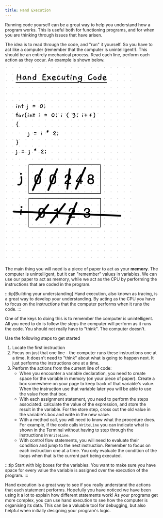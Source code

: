 ```yaml
---
title: Hand Execution
---
```


Running code yourself can be a great way to help you understand how a program works. This is useful both for functioning programs, and for when you are thinking through issues that have arisen.

The idea is to read through the code, and "run" it yourself. So you have to act like a computer (remember that the computer is unintelligent!). This should be an entirely mechanical process. Read each line, perform each action as they occur. An example is shown below.

![An example of hand execution](./images/hand-execution.png)

The main thing you will need is a piece of paper to act as your **memory**. The computer is unintelligent, but it can "remember" values in variables. We can use our paper to act as memory, while we act as the CPU by performing the instructions that are coded in the program.

:::tip[Building your understanding]
Hand execution, also known as tracing, is a great way to develop your understanding. By acting as the CPU you have to focus on the instructions that the computer performs when it runs the code.
:::

One of the keys to doing this is to remember the computer is unintelligent. All you need to do is follow the steps the computer will perform as it runs the code. You should not really have to "think". The computer doesn't.

Use the following steps to get started

1. Locate the first instruction
2. Focus on just that one line - the computer runs these instructions one at a time. It doesn't need to "think" about what is going to happen next. It just performs the instructions one at a time.
3. Perform the actions from the current line of code:
    - When you encounter a variable declaration, you need to create space for the variable in memory (on your piece of paper). Create a box somewhere on your page to keep track of that variable's value. When the instruction use that variable later you will be able to use the value from that box.
    - With each assignment statement, you need to perform the steps associated: calculate the value of the expression, and store the result in the variable. For the store step, cross out the old value in the variable's box and write in the new value.
    - With a method call, you will need to know what the procedure does. For example, if the code calls `WriteLine` you can indicate what is shown in the Terminal without having to step through the instructions in `WriteLine`.
    - With control flow statements, you will need to evaluate their condition and jump to the next instruction. Remember to focus on each instruction one at a time. You only evaluate the condition of the loops when that is the current part being executed.

:::tip
Start with big boxes for the variables.
You want to make sure you have space for every value the variable is assigned over the execution of the program.
:::

Hand execution is a great way to see if you really understand the actions that each statement performs. Hopefully you have noticed we have been using it a lot to explain how different statements work! As your programs get more complex, you can use hand execution to see how the computer is organising its data. This can be a valuable tool for debugging, but also helpful when initially designing your program's logic.
